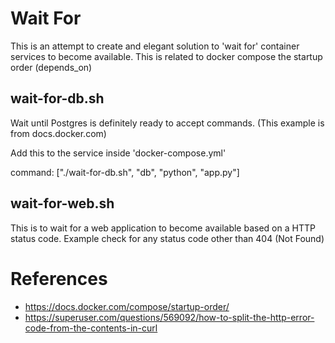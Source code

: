 # Wait For

This is an attempt to create and elegant solution to 'wait for' container services to become available. This is related to docker compose the startup order (depends_on)

## wait-for-db.sh

Wait until Postgres is definitely ready to accept commands. (This example is from docs.docker.com)

Add this to the service inside 'docker-compose.yml'

command: ["./wait-for-db.sh", "db", "python", "app.py"]

## wait-for-web.sh

This is to wait for a web application to become available based on a HTTP status code. Example check for any status code other than 404 (Not Found)

# References

* https://docs.docker.com/compose/startup-order/
* https://superuser.com/questions/569092/how-to-split-the-http-error-code-from-the-contents-in-curl
